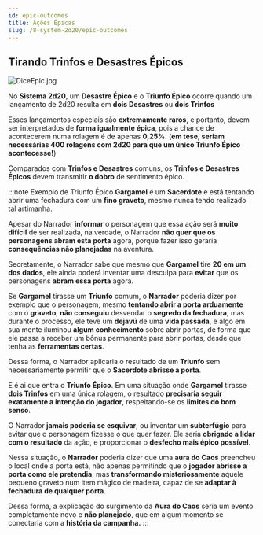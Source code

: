 ```yaml
---
id: epic-outcomes
title: Ações Épicas
slug: /8-system-2d20/epic-outcomes
---
```


## Tirando Trinfos e Desastres Épicos

![DiceEpic.jpg](https://s3.us-west-2.amazonaws.com/fabulas-e-goblins-book/%5Cvscode%5Cedfe9313-7f7f-49d6-9291-ec05f211e9c3.jpg)

No **Sistema 2d20**, um **Desastre Épico** e o **Triunfo Épico** ocorre quando um lançamento de 2d20 resulta em **dois Desastres** ou **dois Trinfos**

Esses lançamentos especiais são **extremamente raros**, e portanto, devem ser interpretados de **forma igualmente épica**, pois a chance de acontecerem numa rolagem é de apenas **0,25%**. (**em tese, seriam necessárias 400 rolagens com 2d20 para que um único Triunfo Épico acontecesse!**)

Comparados com **Trinfos e Desastres** comuns, os **Trinfos e Desastres Épicos** devem transmitir **o dobro** de sentimento épico.

:::note Exemplo de Triunfo Épico
**Gargamel** é um **Sacerdote** e está tentando abrir uma fechadura com um **fino graveto**, mesmo nunca tendo realizado tal artimanha.

Apesar do Narrador **informar** o personagem que essa ação será **muito difícil** de ser realizada, na verdade, o Narrador **não quer que os personagens abram esta porta** agora, porque fazer isso geraria **consequências não planejadas** na aventura.

Secretamente, o Narrador sabe que mesmo que **Gargamel** tire **20 em um dos dados**, ele ainda poderá inventar uma desculpa para **evitar** que os personagens **abram essa porta** agora.

Se **Gargamel** tirasse um **Triunfo** comum, o **Narrador** poderia dizer por exemplo que o personagem, mesmo **tentando abrir a porta arduamente** com o **graveto**, **não conseguiu** desvendar o **segredo da fechadura**, mas durante o processo, ele teve um **dejavú** de uma **vida passada**, e algo em sua mente iluminou **algum conhecimento** sobre abrir portas, de forma que ele passa a receber um bônus permanente para abrir portas, desde que tenha as **ferramentas certas**.

Dessa forma, o Narrador aplicaria o resultado de um **Triunfo** sem necessariamente permitir que o **Sacerdote abrisse a porta**.

E é ai que entra o **Triunfo Épico**. Em uma situação onde **Gargamel** tirasse **dois Trinfos** em uma única rolagem, o resultado **precisaria seguir exatamente a intenção do jogador**, respeitando-se os **limites do bom senso**.

O Narrador **jamais poderia se esquivar**, ou inventar um **subterfúgio** para evitar que o personagem fizesse o que quer fazer. Ele seria **obrigado a lidar com o resultado** da ação, e proporcionar o **desfecho mais épico possível**.

Nessa situação, o **Narrador** poderia dizer que uma **aura do Caos** preencheu o local onde a porta está, não apenas permitindo que o **jogador abrisse a porta como ele pretendia**, mas **transformando misteriosamente** aquele pequeno graveto num item mágico de madeira, capaz de se **adaptar à fechadura de qualquer porta**.

Dessa forma, a explicação do surgimento da **Aura do Caos** seria um evento completamente novo e **não planejado**, que em algum momento se conectaria com a **história da campanha.**
:::
